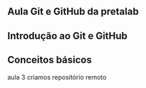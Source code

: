 ## Aula Git e GitHub da pretalab 
##
## Introdução ao Git e GitHub
## Conceitos básicos


aula 3
criamos repositório remoto
